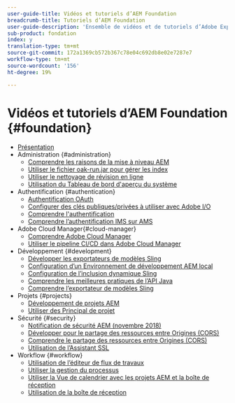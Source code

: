 ```yaml
---
user-guide-title: Vidéos et tutoriels d’AEM Foundation
breadcrumb-title: Tutoriels d’AEM Foundation
user-guide-description: 'Ensemble de vidéos et de tutoriels d’Adobe Experience Manager Foundation. '
sub-product: fondation
index: y
translation-type: tm+mt
source-git-commit: 172a1369cb572b367c78e04c692db8e02e7287e7
workflow-type: tm+mt
source-wordcount: '156'
ht-degree: 19%

---
```



# Vidéos et tutoriels d’AEM Foundation {#foundation}

+ [Présentation](./overview.md)
+ Administration {#administration}
   + [Comprendre les raisons de la mise à niveau AEM](./administration/understand-reasons-to-upgrade.md)
   + [Utiliser le fichier oak-run.jar pour gérer les index](./administration/use-oak-run-jar-to-manage-indexes.md)
   + [Utiliser le nettoyage de révision en ligne](./administration/use-online-revision-clean-up.md)
   + [Utilisation du Tableau de bord d&#39;aperçu du système](./administration/use-the-system-overview-dashboard.md)
+ Authentification {#authentication}
   + [Authentification OAuth](authentication/oauth-code-sample-develop.md)
   + [Configurer des clés publiques/privées à utiliser avec Adobe I/O](authentication/set-up-public-private-keys-for-use-with-aem-and-adobe-io.md)
   + [Comprendre l&#39;authentification](authentication/authentication-support-article-understand.md)
   + [Comprendre l’authentification IMS sur AMS](authentication/adobe-ims-authentication-technical-video-understand.md)
+ Adobe Cloud Manager{#cloud-manager}
   + [Comprendre Adobe Cloud Manager](./cloud-manager/understand-cloud-manager-for-aem.md)
   + [Utiliser le pipeline CI/CD dans Adobe Cloud Manager](./cloud-manager/use-the-cicd-pipeline-in-cloud-manager-for-aem.md)
+ Développement {#development}
   + [Développer les exportateurs de modèles Sling](./development/develop-sling-model-exporter.md)
   + [Configuration d’un Environnement de développement AEM local](./development/set-up-a-local-aem-development-environment.md)
   + [Configuration de l’inclusion dynamique Sling](./development/set-up-sling-dynamic-include.md)
   + [Comprendre les meilleures pratiques de l’API Java](./development/understand-java-api-best-practices.md)
   + [Comprendre l’exportateur de modèles Sling](./development/understand-sling-model-exporter.md)
+ Projets {#projects}
   + [Développement de projets AEM](./projects/develop-aem-projects.md)
   + [Utiliser des Principal de projet](./projects/use-project-masters.md)
+ Sécurité {#security}
   + [Notification de sécurité AEM (novembre 2018)](./security/aem-security-notification-2018-11.md)
   + [Développer pour le partage des ressources entre Origines (CORS)](./security/develop-for-cross-origin-resource-sharing.md)
   + [Comprendre le partage des ressources entre Origines (CORS)](./security/understand-cross-origin-resource-sharing.md)
   + [Utilisation de l’Assistant SSL](./security/use-the-ssl-wizard.md)
+ Workflow {#workflow}
   + [Utilisation de l’éditeur de flux de travaux](./workflow/use-the-workflow-editor.md)
   + [Utiliser la gestion du processus](./workflow/use-workflow-management.md)
   + [Utiliser la Vue de calendrier avec les projets AEM et la boîte de réception](./workflow/use-the-calendar-view-with-aem-projects-and-inbox.md)
   + [Utilisation de la boîte de réception](./workflow/use-the-inbox.md)

